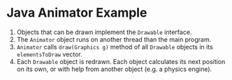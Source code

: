 # Java Animator Example

1. Objects that can be drawn implement the `Drawable` interface.
2. The `Animator` object runs on another thread than the main program.
3. `Animator` calls `draw(Graphics g)` method of all `Drawable` objects in its `elementsToDraw` vector.
4. Each `Drawable` object is redrawn. Each object calculates its next position on its own, or with help from another object (e.g. a physics engine).